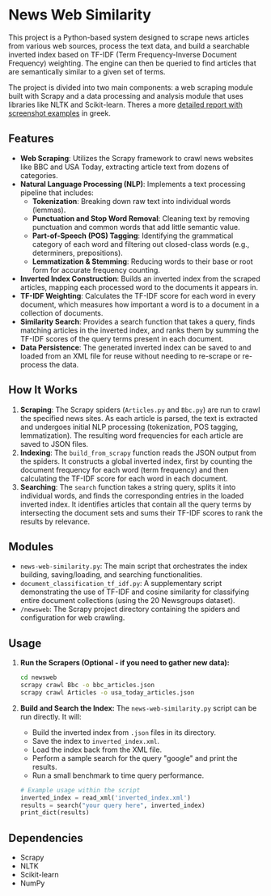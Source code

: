 # News Web Similarity

This project is a Python-based system designed to scrape news articles from various web sources, process the text data, and build a searchable inverted index based on TF-IDF (Term Frequency-Inverse Document Frequency) weighting. The engine can then be queried to find articles that are semantically similar to a given set of terms.

The project is divided into two main components: a web scraping module built with Scrapy and a data processing and analysis module that uses libraries like NLTK and Scikit-learn.
Theres a more [detailed report with screenshot examples](report.pdf) in greek.
## Features

-   **Web Scraping**: Utilizes the Scrapy framework to crawl news websites like BBC and USA Today, extracting article text from dozens of categories.
-   **Natural Language Processing (NLP)**: Implements a text processing pipeline that includes:
    -   **Tokenization**: Breaking down raw text into individual words (lemmas).
    -   **Punctuation and Stop Word Removal**: Cleaning text by removing punctuation and common words that add little semantic value.
    -   **Part-of-Speech (POS) Tagging**: Identifying the grammatical category of each word and filtering out closed-class words (e.g., determiners, prepositions).
    -   **Lemmatization & Stemming**: Reducing words to their base or root form for accurate frequency counting.
-   **Inverted Index Construction**: Builds an inverted index from the scraped articles, mapping each processed word to the documents it appears in.
-   **TF-IDF Weighting**: Calculates the TF-IDF score for each word in every document, which measures how important a word is to a document in a collection of documents.
-   **Similarity Search**: Provides a search function that takes a query, finds matching articles in the inverted index, and ranks them by summing the TF-IDF scores of the query terms present in each document.
-   **Data Persistence**: The generated inverted index can be saved to and loaded from an XML file for reuse without needing to re-scrape or re-process the data.

## How It Works

1.  **Scraping**: The Scrapy spiders (`Articles.py` and `Bbc.py`) are run to crawl the specified news sites. As each article is parsed, the text is extracted and undergoes initial NLP processing (tokenization, POS tagging, lemmatization). The resulting word frequencies for each article are saved to JSON files.
2.  **Indexing**: The `build_from_scrapy` function reads the JSON output from the spiders. It constructs a global inverted index, first by counting the document frequency for each word (term frequency)  and then calculating the TF-IDF score for each word in each document.
3.  **Searching**: The `search` function takes a string query, splits it into individual words, and finds the corresponding entries in the loaded inverted index. It identifies articles that contain all the query terms by intersecting the document sets and sums their TF-IDF scores to rank the results by relevance.

## Modules

-   `news-web-similarity.py`: The main script that orchestrates the index building, saving/loading, and searching functionalities.
-   `document_classification_tf_idf.py`: A supplementary script demonstrating the use of TF-IDF and cosine similarity for classifying entire document collections (using the 20 Newsgroups dataset).
-   `/newsweb`: The Scrapy project directory containing the spiders and configuration for web crawling.

## Usage

1.  **Run the Scrapers (Optional - if you need to gather new data):**
    ```bash
    cd newsweb
    scrapy crawl Bbc -o bbc_articles.json
    scrapy crawl Articles -o usa_today_articles.json
    ```

2.  **Build and Search the Index:**
    The `news-web-similarity.py` script can be run directly. It will:
    -   Build the inverted index from `.json` files in its directory.
    -   Save the index to `inverted_index.xml`.
    -   Load the index back from the XML file.
    -   Perform a sample search for the query "google" and print the results.
    -   Run a small benchmark to time query performance.

    ```python
    # Example usage within the script
    inverted_index = read_xml('inverted_index.xml')
    results = search("your query here", inverted_index)
    print_dict(results)
    ```

## Dependencies

-   Scrapy
-   NLTK
-   Scikit-learn
-   NumPy

